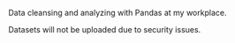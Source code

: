 Data cleansing and analyzing with Pandas at my workplace.

Datasets will not be uploaded due to security issues.
